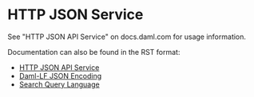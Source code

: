 # HTTP JSON Service

See "HTTP JSON API Service" on docs.daml.com for usage information.

Documentation can also be found in the RST format:
- [HTTP JSON API Service](/docs/source/json-api/index.rst)
- [Daml-LF JSON Encoding](/docs/source/json-api/lf-value-specification.rst)
- [Search Query Language](/docs/source/json-api/search-query-language.rst)

